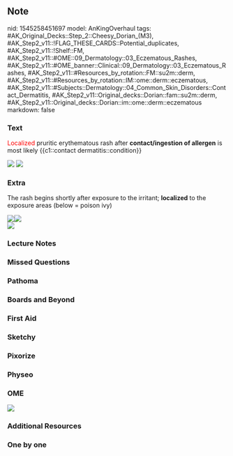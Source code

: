 ## Note
nid: 1545258451697
model: AnKingOverhaul
tags: #AK_Original_Decks::Step_2::Cheesy_Dorian_(M3), #AK_Step2_v11::!FLAG_THESE_CARDS::Potential_duplicates, #AK_Step2_v11::!Shelf::FM, #AK_Step2_v11::#OME::09_Dermatology::03_Eczematous_Rashes, #AK_Step2_v11::#OME_banner::Clinical::09_Dermatology::03_Eczematous_Rashes, #AK_Step2_v11::#Resources_by_rotation::FM::su2m::derm, #AK_Step2_v11::#Resources_by_rotation::IM::ome::derm::eczematous, #AK_Step2_v11::#Subjects::Dermatology::04_Common_Skin_Disorders::Contact_Dermatitis, #AK_Step2_v11::Original_decks::Dorian::fam::su2m::derm, #AK_Step2_v11::Original_decks::Dorian::im::ome::derm::eczematous
markdown: false

### Text
<font color="#FF0000" style="">Localized</font> pruritic
erythematous rash after <b>contact/ingestion of allergen</b> is
most likely {{c1::contact dermatitis::condition}}
<div><img src="paste-156079111536643.jpg"> <img src=
"paste-6833292968476.jpg"></div>

### Extra
The rash begins shortly after exposure to the irritant;
<b>localized</b> to the exposure areas (below = poison ivy)
<div>
  <div><img src="paste-705353889087489.jpg"><img src=
  "paste-709322438868993.jpg"></div>
  <div><img src="paste-703897895174145.jpg"></div>
</div>

### Lecture Notes


### Missed Questions


### Pathoma


### Boards and Beyond


### First Aid


### Sketchy


### Pixorize


### Physeo


### OME
<div class="ome-widget">
  <a href=
  "https://onlinemeded.org/spa/dermatology/eczematous-rashes/acquire?ref=anki">
  <img src="_OME_AnkiFlashcards_Lesson_3.png"></a>
</div>

### Additional Resources


### One by one

